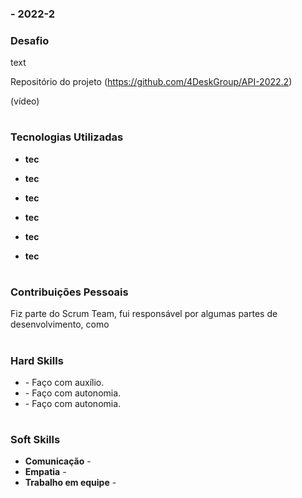 ###  - 2022-2

### Desafio

text

Repositório do projeto (https://github.com/4DeskGroup/API-2022.2)

(vídeo)

<h1></h1>

### Tecnologias Utilizadas
<div>
    <ul>
      <li>
        <b> tec </b>  
      </li>
    </ul>
  </span>
</div>
<div>
    <ul>
      <li>
        <b> tec </b>  
      </li>
    </ul>
  </span>
</div>
<div>
    <ul>
      <li>
        <b> tec </b>  
      </li>
    </ul>
  </span>
</div>
<div>
    <ul>
      <li>
        <b> tec </b>  
      </li>
    </ul>
  </span>
</div>
<div>
    <ul>
      <li>
        <b> tec </b>  
      </li>
    </ul>
  </span>
</div>
<div>
    <ul>
      <li>
        <b> tec </b>  
      </li>
    </ul>
  </span>
</div>

<h1></h1>

### Contribuições Pessoais
Fiz parte do Scrum Team, fui responsável por algumas partes de desenvolvimento, como 

<h1></h1>

### Hard Skills
<ul>
  <li><b></b> - Faço com auxílio.</li>
  <li><b></b> - Faço com autonomia.</li>
  <li><b></b> - Faço com autonomia.</li>
</ul>

<h1></h1>

### Soft Skills
<ul>
  <li><b>Comunicação</b> - </li>
  <li><b>Empatia</b> - </li>
  <li><b>Trabalho em equipe</b> - </li>
</ul>
